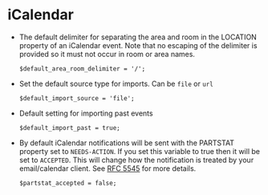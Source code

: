 # iCalendar
- The default delimiter for separating the area and room in the LOCATION property of an iCalendar event. Note that no escaping of the delimiter is provided so it must not occur in room or area names.

    ```php-inline
    $default_area_room_delimiter = '/';
    ```

- Set the default source type for imports. Can be `file` or `url`

    ```php-inline
    $default_import_source = 'file';
    ```

- Default setting for importing past events

    ```php-inline
    $default_import_past = true;
    ```

- By default iCalendar notifications will be sent with the PARTSTAT property set to `NEEDS-ACTION`. If you set this variable to true then it will be set to `ACCEPTED`. This will change how the notification is treated by your email/calendar client. See [RFC 5545](https://datatracker.ietf.org/doc/html/rfc5545) for more details.

    ```php-inline
    $partstat_accepted = false;
    ```